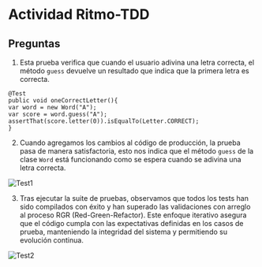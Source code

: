 # Actividad Ritmo-TDD

## Preguntas

1. Esta prueba verifica que cuando el usuario adivina una letra correcta, el método `guess` devuelve un resultado que 
indica que la primera letra es correcta.

```
@Test
public void oneCorrectLetter(){
var word = new Word("A");
var score = word.guess("A");
assertThat(score.letter(0)).isEqualTo(Letter.CORRECT);
}
```

2. Cuando agregamos los cambios al código de producción, la prueba pasa de manera satisfactoria, esto nos indica que el 
método `guess` de la clase `Word` está funcionando como se espera cuando se adivina una letra correcta.

![Test1](/img/test1.PNG)

3. Tras ejecutar la suite de pruebas, observamos que todos los tests han sido compilados con éxito y han superado las 
validaciones con arreglo al proceso RGR (Red-Green-Refactor). Este enfoque iterativo asegura que el código cumpla con 
las expectativas definidas en los casos de prueba, manteniendo la integridad del sistema y permitiendo su evolución continua.

![Test2](/img/test2.PNG)
